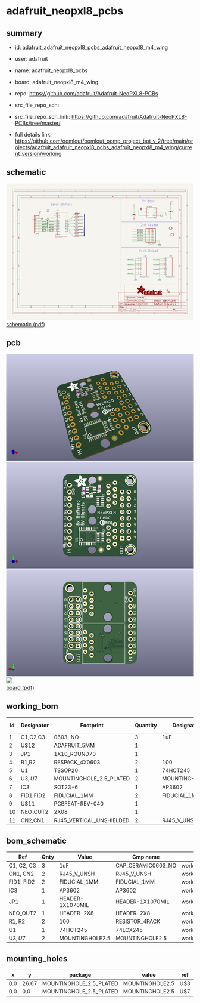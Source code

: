 # adafruit_neopxl8_pcbs
 
## summary 
* id: adafruit_adafruit_neopxl8_pcbs_adafruit_neopxl8_m4_wing
* user: adafruit
* name: adafruit_neopxl8_pcbs
* board: adafruit_neopxl8_m4_wing
* repo: https://github.com/adafruit/Adafruit-NeoPXL8-PCBs



* src_file_repo_sch: 
* src_file_repo_sch_link: https://github.com/adafruit/Adafruit-NeoPXL8-PCBs/tree/master/
* full details link: https://github.com/oomlout/oomlout_oomp_project_bot_v_2/tree/main/projects/adafruit_adafruit_neopxl8_pcbs_adafruit_neopxl8_m4_wing/current_version/working  

## schematic  
![](working_schematic_600.png)  
[schematic (pdf)](working_schematic.pdf) 






















## pcb  
![](working_3d_600.png) 
![](working_3d_front_600.png)  
![](working_3d_back_600.png)  
![](working_600.png)  
[board (pdf)](working.pdf)  

## working_bom
| Id | Designator | Footprint | Quantity | Designation | Supplier and ref |  | None | 
| --- | --- | --- | --- | --- | --- | --- | --- | 
| 1 | C1,C2,C3 | 0603-NO | 3 | 1uF |  |  | [''] | 
| 2 | U$12 | ADAFRUIT_5MM | 1 |  |  |  | [''] | 
| 3 | JP1 | 1X10_ROUND70 | 1 |  |  |  | [''] | 
| 4 | R1,R2 | RESPACK_4X0603 | 2 | 100 |  |  | [''] | 
| 5 | U1 | TSSOP20 | 1 | 74HCT245 |  |  | [''] | 
| 6 | U$3,U$7 | MOUNTINGHOLE_2.5_PLATED | 2 | MOUNTINGHOLE2.5 |  |  | [''] | 
| 7 | IC3 | SOT23-6 | 1 | AP3602 |  |  | [''] | 
| 8 | FID1,FID2 | FIDUCIAL_1MM | 2 | FIDUCIAL_1MM |  |  | [''] | 
| 9 | U$11 | PCBFEAT-REV-040 | 1 |  |  |  | [''] | 
| 10 | NEO_OUT2 | 2X08 | 1 |  |  |  | [''] | 
| 11 | CN2,CN1 | RJ45_VERTICAL_UNSHIELDED | 2 | RJ45_V_UNSH |  |  | [''] | 


## bom_schematic
| Ref | Qnty | Value | Cmp name | Footprint | Description | Vendor | DNP | 
| --- | --- | --- | --- | --- | --- | --- | --- | 
| C1, C2, C3 | 3 | 1uF | CAP_CERAMIC0603_NO | working:0603-NO |  |  |  | 
| CN1, CN2 | 2 | RJ45_V_UNSH | RJ45_V_UNSH | working:RJ45_VERTICAL_UNSHIELDED |  |  |  | 
| FID1, FID2 | 2 | FIDUCIAL_1MM | FIDUCIAL_1MM | working:FIDUCIAL_1MM |  |  |  | 
| IC3 | 1 | AP3602 | AP3602 | working:SOT23-6 |  |  |  | 
| JP1 | 1 | HEADER-1X1070MIL | HEADER-1X1070MIL | working:1X10_ROUND70 |  |  |  | 
| NEO_OUT2 | 1 | HEADER-2X8 | HEADER-2X8 | working:2X08 |  |  |  | 
| R1, R2 | 2 | 100 | RESISTOR_4PACK | working:RESPACK_4X0603 |  |  |  | 
| U1 | 1 | 74HCT245 | 74LCX245 | working:TSSOP20 |  |  |  | 
| U$3, U$7 | 2 | MOUNTINGHOLE2.5 | MOUNTINGHOLE2.5 | working:MOUNTINGHOLE_2.5_PLATED |  |  |  | 


## mounting_holes
| x | y | package | value | ref | size | 
| --- | --- | --- | --- | --- | --- | 
| 0.0 | 26.67 | MOUNTINGHOLE_2.5_PLATED | MOUNTINGHOLE2.5 | U$3 | m3 | 
| 0.0 | 0.0 | MOUNTINGHOLE_2.5_PLATED | MOUNTINGHOLE2.5 | U$7 | m3 | 


